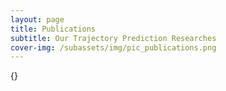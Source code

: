 ```yaml
---
layout: page
title: Publications
subtitle: Our Trajectory Prediction Researches
cover-img: /subassets/img/pic_publications.png
---
```

<!--
 * @Author: Conghao Wong
 * @Date: 2023-03-03 16:04:54
 * @LastEditors: Conghao Wong
 * @LastEditTime: 2024-12-24 16:12:01
 * @Description: file content
 * @Github: https://cocoon2wong.github.io
 * Copyright 2023 Conghao Wong, All Rights Reserved.
-->

<link rel="stylesheet" href="/subassets/css/publication_box.css">

{}
